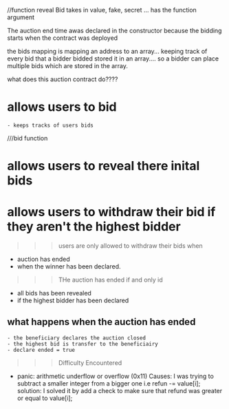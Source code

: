 //function reveal Bid 
takes in value, fake, secret ... has the function argument

The auction end time awas declared in the constructor because the bidding starts when the contract was deployed

the bids mapping is mapping an address to an array... keeping track of every bid that a bidder bidded stored it in an array.... so a bidder can place multiple bids which are stored in the array.

what does this auction contract do????
# allows users to bid
    - keeps tracks of users bids 
///bid function

# allows users to reveal there inital bids
    
# allows users to withdraw their bid if they aren't the highest bidder

>>> users are only allowed to withdraw their bids when
 - auction has ended
 - when the winner has been declared.


>>>  THe auction has ended if and only id
- all bids has been revealed 
- if the highest bidder has been declared
## what happens when the auction has ended
    - the beneficiary declares the auction closed
    - the highest bid is transfer to the beneficiairy
    - declare ended = true

>>> Difficulty Encountered
 - panic: arithmetic underflow or overflow (0x11)
    Causes: I was trying to subtract a smaller integer from  a bigger one
     i.e refun -= value[i];
     solution: I solved it by add a check to make sure that refund was greater or equal to value[i];